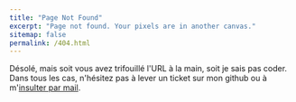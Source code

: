 ```yaml
---
title: "Page Not Found"
excerpt: "Page not found. Your pixels are in another canvas."
sitemap: false
permalink: /404.html
---
```


Désolé, mais soit vous avez trifouillé l'URL à la main, soit je sais pas coder. Dans tous les cas, n'hésitez pas à lever un ticket sur mon github ou à m'[insulter par mail](mailto:lagardealex@gmail.com).